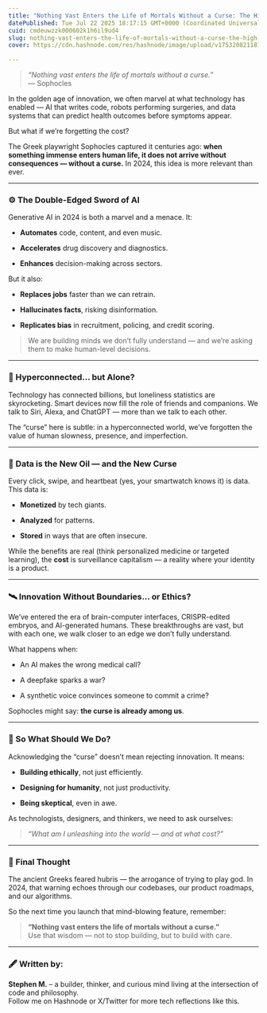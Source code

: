 ```yaml
---
title: "Nothing Vast Enters the Life of Mortals Without a Curse: The High Cost of Innovation in 2024"
datePublished: Tue Jul 22 2025 18:17:15 GMT+0000 (Coordinated Universal Time)
cuid: cmdeuwzzk000602k1h6il9ud4
slug: nothing-vast-enters-the-life-of-mortals-without-a-curse-the-high-cost-of-innovation-in-2024
cover: https://cdn.hashnode.com/res/hashnode/image/upload/v1753208211816/8d3bc4ff-132f-4551-951b-ae8482d45f36.png

---
```


> *“Nothing vast enters the life of mortals without a curse.”*  
> — Sophocles

In the golden age of innovation, we often marvel at what technology has enabled — AI that writes code, robots performing surgeries, and data systems that can predict health outcomes before symptoms appear.

But what if we’re forgetting the cost?

The Greek playwright Sophocles captured it centuries ago: **when something immense enters human life, it does not arrive without consequences — without a curse.** In 2024, this idea is more relevant than ever.

---

### ⚙️ The Double-Edged Sword of AI

Generative AI in 2024 is both a marvel and a menace. It:

* **Automates** code, content, and even music.
    
* **Accelerates** drug discovery and diagnostics.
    
* **Enhances** decision-making across sectors.
    

But it also:

* **Replaces jobs** faster than we can retrain.
    
* **Hallucinates facts**, risking disinformation.
    
* **Replicates bias** in recruitment, policing, and credit scoring.
    

> We are building minds we don’t fully understand — and we’re asking them to make human-level decisions.

---

### 📲 Hyperconnected... but Alone?

Technology has connected billions, but loneliness statistics are skyrocketing. Smart devices now fill the role of friends and companions. We talk to Siri, Alexa, and ChatGPT — more than we talk to each other.

The “curse” here is subtle: in a hyperconnected world, we’ve forgotten the value of human slowness, presence, and imperfection.

---

### 🧠 Data is the New Oil — and the New Curse

Every click, swipe, and heartbeat (yes, your smartwatch knows it) is data. This data is:

* **Monetized** by tech giants.
    
* **Analyzed** for patterns.
    
* **Stored** in ways that are often insecure.
    

While the benefits are real (think personalized medicine or targeted learning), the **cost** is surveillance capitalism — a reality where your identity is a product.

---

### 🛰️ Innovation Without Boundaries... or Ethics?

We’ve entered the era of brain-computer interfaces, CRISPR-edited embryos, and AI-generated humans. These breakthroughs are vast, but with each one, we walk closer to an edge we don’t fully understand.

What happens when:

* An AI makes the wrong medical call?
    
* A deepfake sparks a war?
    
* A synthetic voice convinces someone to commit a crime?
    

Sophocles might say: **the curse is already among us**.

---

### 🌱 So What Should We Do?

Acknowledging the “curse” doesn’t mean rejecting innovation. It means:

* **Building ethically**, not just efficiently.
    
* **Designing for humanity**, not just productivity.
    
* **Being skeptical**, even in awe.
    

As technologists, designers, and thinkers, we need to ask ourselves:

> *“What am I unleashing into the world — and at what cost?”*

---

### 🧭 Final Thought

The ancient Greeks feared hubris — the arrogance of trying to play god. In 2024, that warning echoes through our codebases, our product roadmaps, and our algorithms.

So the next time you launch that mind-blowing feature, remember:

> **“Nothing vast enters the life of mortals without a curse.”**  
> Use that wisdom — not to stop building, but to build with care.

---

### 🖋️ Written by:

**Stephen M.** – a builder, thinker, and curious mind living at the intersection of code and philosophy.  
Follow me on Hashnode or X/Twitter for more tech reflections like this.